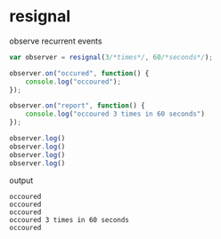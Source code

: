 # resignal

observe recurrent events

```javascript
var observer = resignal(3/*times*/, 60/*seconds*/);

observer.on("occured", function() {
    console.log("occoured");
});

observer.on("report", function() {
    console.log("occoured 3 times in 60 seconds")
});

observer.log()
observer.log()
observer.log()
observer.log()
```

output

```
occoured
occoured
occoured
occoured 3 times in 60 seconds
occoured
```
